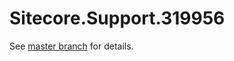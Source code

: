 # Sitecore.Support.319956

See [master branch](https://github.com/sitecoresupport/Sitecore.Support.319956) for details.